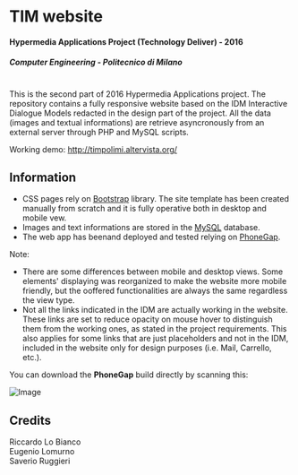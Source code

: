 # TIM website
#### Hypermedia Applications Project (Technology Deliver) - 2016
##### Computer Engineering - Politecnico di Milano
#
This is the second part of 2016 Hypermedia Applications project. The repository contains a fully responsive website based on the IDM Interactive Dialogue Models redacted in the design part of the project. All the data (images and textual informations) are retrieve asyncronously from an external server through PHP and MySQL scripts.

Working demo: http://timpolimi.altervista.org/

## Information

- CSS pages rely on [Bootstrap](http://getbootstrap.com/) library. The site template has been created manually from scratch and it is fully operative both in desktop and mobile vew.
- Images and text informations are stored in the [MySQL](https://www.mysql.com/) database.
- The web app has beenand deployed and  tested relying on [PhoneGap](http://phonegap.com/).

Note:
- There are some differences between mobile and desktop views. Some elements' displaying was reorganized to make the website more mobile friendly, but the ooffered functionalities are always the same regardless the view type.
- Not all the links indicated in the IDM are actually working in the website. These links are set to reduce opacity on mouse hover to distinguish them from the working ones, as stated in the project  requirements. This also applies for some links that are just placeholders and not in the IDM, included in the website only for design purposes (i.e. Mail, Carrello, etc.).

You can download the **PhoneGap** build directly by scanning this:

![Image](https://chart.googleapis.com/chart?chs=200x200&cht=qr&chl=https://build.phonegap.com/apps/2174266/install/P7Kg45rkumg-wiYdnvyi&chld=L|1&choe=UTF-8)

## Credits
Riccardo Lo Bianco  
Eugenio Lomurno     
Saverio Ruggieri